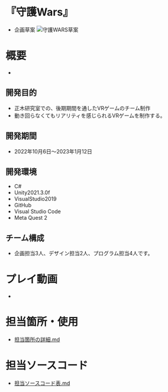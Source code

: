 # 『守護Wars』  
- 企画草案
![守護WARS草案](https://user-images.githubusercontent.com/103874162/212530568-cc03e8e7-80ef-43b2-9bda-0de7f7b069bf.png)  

# 概要
-   
## 開発目的
- 正木研究室での、後期期間を通したVRゲームのチーム制作  
- 動き回らなくてもリアリティを感じられるVRゲームを制作する。
## 開発期間
- 2022年10月6日～2023年1月12日  
## 開発環境
- C#
- Unity2021.3.0f  
- VisualStudio2019  
- GitHub  
- Visual Studio Code  
- Meta Quest 2  
## チーム構成
- 企画担当3人、デザイン担当2人、プログラム担当4人です。  
  
  
  
# プレイ動画
-     



# 担当箇所・使用
- [担当箇所の詳細.md](AreaOfResponsibility.md)   


# 担当ソースコード
- [担当ソースコード表.md](CadeTable.md)
